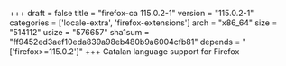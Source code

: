 +++
draft = false
title = "firefox-ca 115.0.2-1"
version = "115.0.2-1"
categories = ['locale-extra', 'firefox-extensions']
arch = "x86_64"
size = "514112"
usize = "576657"
sha1sum = "ff9452ed3aef10eda839a98eb480b9a6004cfb81"
depends = "['firefox>=115.0.2']"
+++
Catalan language support for Firefox